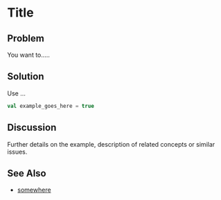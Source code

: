 Title
========================

Problem
-------

You want to…..


Solution
--------

Use … 

```scala
val example_goes_here = true
```


Discussion
----------

Further details on the example, description of related concepts or similar issues.


See Also
--------

* [somewhere](http://example.org)


